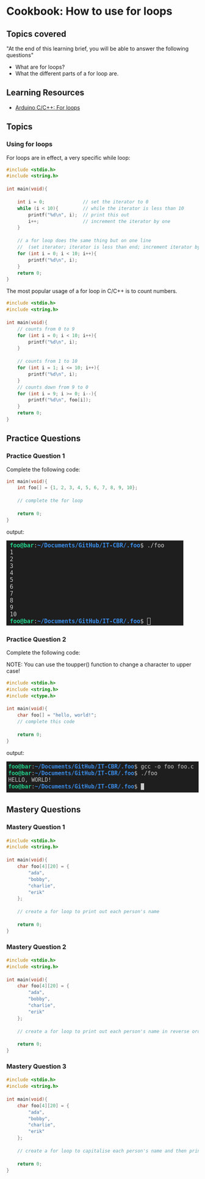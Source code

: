 # Cookbook: How to use for loops

## Topics covered

"At the end of this learning brief, you will be able to answer the following questions"

* What are for loops? 
* What the different parts of a for loop are. 

## Learning Resources

* [Arduino C/C++: For loops](https://www.arduino.cc/reference/en/language/structure/control-structure/for/)

## Topics

### Using for loops

For loops are in effect, a very specific while loop: 

```cpp
#include <stdio.h>
#include <string.h>

int main(void){

    int i = 0;              // set the iterator to 0
    while (i < 10){         // while the iterator is less than 10
        printf("%d\n", i);  // print this out
        i++;                // increment the iterator by one
    }

    // a for loop does the same thing but on one line
    //  (set iterator; iterator is less than end; increment iterator by 1)
    for (int i = 0; i < 10; i++){
        printf("%d\n", i);
    }
    return 0;
}
```

The most popular usage of a for loop in C/C++ is to count numbers.

```cpp
#include <stdio.h>
#include <string.h>

int main(void){
    // counts from 0 to 9
    for (int i = 0; i < 10; i++){
        printf("%d\n", i);
    }

    // counts from 1 to 10
    for (int i = 1; i <= 10; i++){
        printf("%d\n", i);
    }
    // counts down from 9 to 0
    for (int i = 9; i >= 0; i--){
        printf("%d\n", foo[i]);
    }
    return 0;
}
```

## Practice Questions

### Practice Question 1

Complete the following code: 

```cpp
int main(void){
    int foo[] = {1, 2, 3, 4, 5, 6, 7, 8, 9, 10};

    // complete the for loop

    return 0;
}
```

output: 

![for loop practice question 1](2022-02-27-12-43-23.png)


### Practice Question 2

Complete the following code:

NOTE: You can use the toupper() function to change a character to upper case!

```cpp
#include <stdio.h>
#include <string.h>
#include <ctype.h>

int main(void){
    char foo[] = "hello, world!";
    // complete this code 

    return 0;
}
```

output:

![practice question 2](2022-02-27-12-46-10.png)

## Mastery Questions

### Mastery Question 1

```cpp
#include <stdio.h>
#include <string.h>

int main(void){
    char foo[4][20] = {
        "ada",
        "bobby",
        "charlie",
        "erik"
    };

    // create a for loop to print out each person's name

    return 0;
}
```

### Mastery Question 2

```cpp
#include <stdio.h>
#include <string.h>

int main(void){
    char foo[4][20] = {
        "ada",
        "bobby",
        "charlie",
        "erik"
    };

    // create a for loop to print out each person's name in reverse order

    return 0;
}
```

### Mastery Question 3

```cpp
#include <stdio.h>
#include <string.h>

int main(void){
    char foo[4][20] = {
        "ada",
        "bobby",
        "charlie",
        "erik"
    };

    // create a for loop to capitalise each person's name and then print them out

    return 0;
}
```
